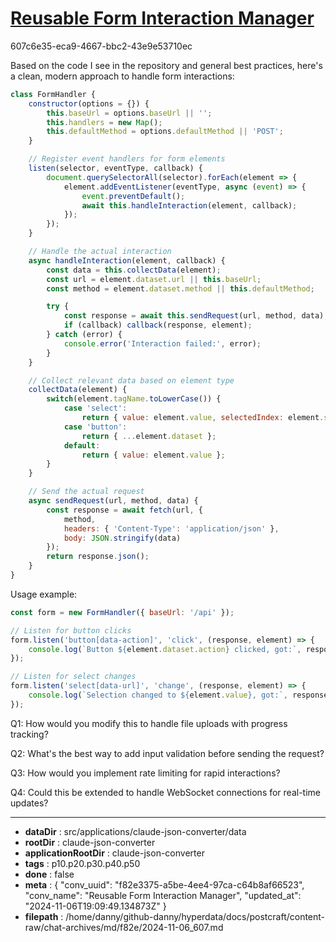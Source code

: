 # [Reusable Form Interaction Manager](https://claude.ai/chat/f82e3375-a5be-4ee4-97ca-c64b8af66523)

607c6e35-eca9-4667-bbc2-43e9e53710ec

 Based on the code I see in the repository and general best practices, here's a clean, modern approach to handle form interactions:

```javascript
class FormHandler {
    constructor(options = {}) {
        this.baseUrl = options.baseUrl || '';
        this.handlers = new Map();
        this.defaultMethod = options.defaultMethod || 'POST';
    }

    // Register event handlers for form elements
    listen(selector, eventType, callback) {
        document.querySelectorAll(selector).forEach(element => {
            element.addEventListener(eventType, async (event) => {
                event.preventDefault();
                await this.handleInteraction(element, callback);
            });
        });
    }

    // Handle the actual interaction
    async handleInteraction(element, callback) {
        const data = this.collectData(element);
        const url = element.dataset.url || this.baseUrl;
        const method = element.dataset.method || this.defaultMethod;

        try {
            const response = await this.sendRequest(url, method, data);
            if (callback) callback(response, element);
        } catch (error) {
            console.error('Interaction failed:', error);
        }
    }

    // Collect relevant data based on element type
    collectData(element) {
        switch(element.tagName.toLowerCase()) {
            case 'select':
                return { value: element.value, selectedIndex: element.selectedIndex };
            case 'button':
                return { ...element.dataset };
            default:
                return { value: element.value };
        }
    }

    // Send the actual request
    async sendRequest(url, method, data) {
        const response = await fetch(url, {
            method,
            headers: { 'Content-Type': 'application/json' },
            body: JSON.stringify(data)
        });
        return response.json();
    }
}
```

Usage example:
```javascript
const form = new FormHandler({ baseUrl: '/api' });

// Listen for button clicks
form.listen('button[data-action]', 'click', (response, element) => {
    console.log(`Button ${element.dataset.action} clicked, got:`, response);
});

// Listen for select changes
form.listen('select[data-url]', 'change', (response, element) => {
    console.log(`Selection changed to ${element.value}, got:`, response);
});
```

Q1: How would you modify this to handle file uploads with progress tracking?

Q2: What's the best way to add input validation before sending the request?

Q3: How would you implement rate limiting for rapid interactions?

Q4: Could this be extended to handle WebSocket connections for real-time updates?

---

* **dataDir** : src/applications/claude-json-converter/data
* **rootDir** : claude-json-converter
* **applicationRootDir** : claude-json-converter
* **tags** : p10.p20.p30.p40.p50
* **done** : false
* **meta** : {
  "conv_uuid": "f82e3375-a5be-4ee4-97ca-c64b8af66523",
  "conv_name": "Reusable Form Interaction Manager",
  "updated_at": "2024-11-06T19:09:49.134873Z"
}
* **filepath** : /home/danny/github-danny/hyperdata/docs/postcraft/content-raw/chat-archives/md/f82e/2024-11-06_607.md